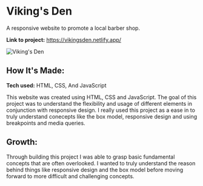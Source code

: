 # Viking's Den
A responsive website to promote a local barber shop.

**Link to project:** https://vikingsden.netlify.app/

![Viking's Den](https://res.cloudinary.com/dtyc44fjq/image/upload/v1679975063/VikingDen_wozagk.jpg)

## How It's Made:

**Tech used:** HTML, CSS, And JavaScript

This website was created using HTML, CSS and JavaScript. The goal of this project was to understand the flexibility and usage of different elements in conjunction with responsive design. I really used this project as a ease in to truly understand conecepts like the box model, responsive design and using breakpoints and media queries.


## Growth:

Through building this project I was able to grasp basic fundamental concepts that are often overlooked. I wanted to truly understand the reason behind things like responsive design and the box model before moving forward to more difficult and challenging concepts.
